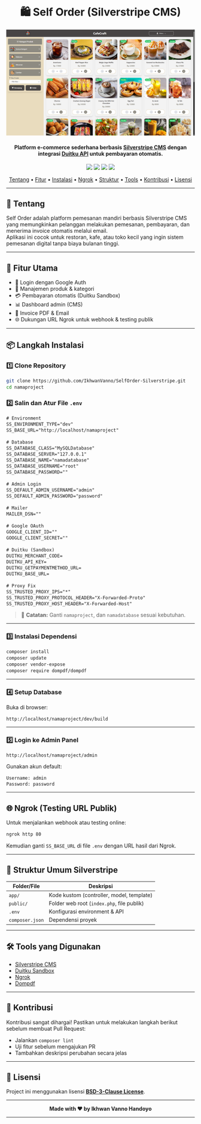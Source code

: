 <h1 align="center">🛍️ Self Order (Silverstripe CMS)</h1>

<p align="center">
  <img src="./Preview.png" alt="Self Order Preview" width="800">
</p>

<h4 align="center">
Platform e-commerce sederhana berbasis <a href="https://www.silverstripe.org/" target="_blank">Silverstripe CMS</a> dengan integrasi <a href="https://duitku.com/" target="_blank">Duitku API</a> untuk pembayaran otomatis.
</h4>

<p align="center">
	<img src="https://img.shields.io/github/stars/IkhwanVanno/SelfOrder-Silverstripe?style=flat-square">
	<img src="https://img.shields.io/github/forks/IkhwanVanno/SelfOrder-Silverstripe?style=flat-square">
	<img src="https://img.shields.io/github/issues/IkhwanVanno/SelfOrder-Silverstripe?style=flat-square">
	<img src="https://img.shields.io/github/license/IkhwanVanno/SelfOrder-Silverstripe?style=flat-square">
</p>

<p align="center">
  <a href="#tentang">Tentang</a> •
  <a href="#fitur">Fitur</a> •
  <a href="#instalasi">Instalasi</a> •
  <a href="#ngrok">Ngrok</a> •
  <a href="#struktur">Struktur</a> •
  <a href="#tools">Tools</a> •
  <a href="#kontribusi">Kontribusi</a> •
  <a href="#lisensi">Lisensi</a>
</p>

---

<h2 id="tentang">📖 Tentang</h2>

Self Order adalah platform pemesanan mandiri berbasis Silverstripe CMS yang memungkinkan pelanggan melakukan pemesanan, pembayaran, dan menerima invoice otomatis melalui email.  
Aplikasi ini cocok untuk restoran, kafe, atau toko kecil yang ingin sistem pemesanan digital tanpa biaya bulanan tinggi.

---

<h2 id="fitur">🚀 Fitur Utama</h2>

- 🔐 Login dengan Google Auth  
- 🛒 Manajemen produk & kategori  
- 💳 Pembayaran otomatis (Duitku Sandbox)  
- 📊 Dashboard admin (CMS)  
- 🧾 Invoice PDF & Email  
- 🌐 Dukungan URL Ngrok untuk webhook & testing publik  

---

<h2 id="instalasi">📦 Langkah Instalasi</h2>

### 1️⃣ Clone Repository
```bash
git clone https://github.com/IkhwanVanno/SelfOrder-Silverstripe.git
cd namaproject
````

### 2️⃣ Salin dan Atur File `.env`

```dotenv
# Environment
SS_ENVIRONMENT_TYPE="dev"
SS_BASE_URL="http://localhost/namaproject"

# Database
SS_DATABASE_CLASS="MySQLDatabase"
SS_DATABASE_SERVER="127.0.0.1"
SS_DATABASE_NAME="namadatabase"
SS_DATABASE_USERNAME="root"
SS_DATABASE_PASSWORD=""

# Admin Login
SS_DEFAULT_ADMIN_USERNAME="admin"
SS_DEFAULT_ADMIN_PASSWORD="password"

# Mailer
MAILER_DSN=""

# Google OAuth
GOOGLE_CLIENT_ID=""
GOOGLE_CLIENT_SECRET=""

# Duitku (Sandbox)
DUITKU_MERCHANT_CODE=
DUITKU_API_KEY=
DUITKU_GETPAYMENTMETHOD_URL=
DUITKU_BASE_URL=

# Proxy Fix
SS_TRUSTED_PROXY_IPS="*"
SS_TRUSTED_PROXY_PROTOCOL_HEADER="X-Forwarded-Proto"
SS_TRUSTED_PROXY_HOST_HEADER="X-Forwarded-Host"
```

> 📝 **Catatan:** Ganti `namaproject`, dan `namadatabase` sesuai kebutuhan.

---

### 3️⃣ Instalasi Dependensi

```bash
composer install
composer update
composer vendor-expose
composer require dompdf/dompdf
```

---

### 4️⃣ Setup Database

Buka di browser:

```
http://localhost/namaproject/dev/build
```

---

### 5️⃣ Login ke Admin Panel

```
http://localhost/namaproject/admin
```

Gunakan akun default:

```
Username: admin
Password: password
```

---

<h2 id="ngrok">🌐 Ngrok (Testing URL Publik)</h2>

Untuk menjalankan webhook atau testing online:

```bash
ngrok http 80
```

Kemudian ganti `SS_BASE_URL` di file `.env` dengan URL hasil dari Ngrok.

---

<h2 id="struktur">🧩 Struktur Umum Silverstripe</h2>

| Folder/File     | Deskripsi                                  |
| --------------- | ------------------------------------------ |
| `app/`          | Kode kustom (controller, model, template)  |
| `public/`       | Folder web root (`index.php`, file publik) |
| `.env`          | Konfigurasi environment & API              |
| `composer.json` | Dependensi proyek                          |

---

<h2 id="tools">🛠️ Tools yang Digunakan</h2>

* [Silverstripe CMS](https://www.silverstripe.org/)
* [Duitku Sandbox](https://docs.duitku.com/)
* [Ngrok](https://ngrok.com/)
* [Dompdf](https://github.com/dompdf/dompdf)

---

<h2 id="kontribusi">🤝 Kontribusi</h2>

Kontribusi sangat dihargai!
Pastikan untuk melakukan langkah berikut sebelum membuat Pull Request:

* Jalankan `composer lint`
* Uji fitur sebelum mengajukan PR
* Tambahkan deskripsi perubahan secara jelas

---

<h2 id="lisensi">📄 Lisensi</h2>

Project ini menggunakan lisensi **[BSD-3-Clause License](LICENSE)**.

---

**<p align="center">Made with ❤️ by Ikhwan Vanno Handoyo</p>**

---